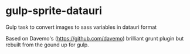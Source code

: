# gulp-sprite-datauri
Gulp task to convert images to sass variables in datauri format

Based on Davemo's (https://github.com/davemo) brilliant grunt plugin but rebuilt from the gound up for gulp.
